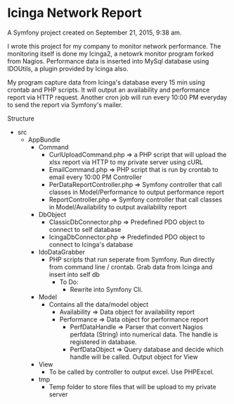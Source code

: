 Icinga Network Report
======

A Symfony project created on September 21, 2015, 9:38 am.

I wrote this project for my company to monitor network performance. The monitoring itself is done my Icinga2, a netowrk monitor program forked from Nagios. Performance data is inserted into MySql database using IDOUtils, a plugin provided by Icinga also.

My program capture data from Icinga's database every 15 min using crontab and PHP scripts. It will output an availability and performance report via HTTP request. Another cron job will run every 10:00 PM everyday to send the report via Symfony's mailer.

Structure

- src
  - AppBundle
    - Command
      - CurlUploadCommand.php => a PHP script that will upload the xlsx report via HTTP to my private server using cURL
      - EmailCommand.php => PHP script that is run by crontab to email every 10:00 PM
        Controller
      - PerDataReportController.php => Symfony controller that call classes in Model/Performance to output performance report
      - ReportController.php => Symfony controller that call classes in Model/Availability to output availability report
    - DbObject
      - ClassicDbConnector.php => Predefined PDO object to connect to self database
      - IcingaDbConnector.php => Predefinded PDO object to connect to Icinga's database
    - IdoDataGrabber
      - PHP scripts that run seperate from Symfony. Run directly from command line / crontab. Grab data from Icinga and insert into self db
        - To Do:
          - Rewrite into Symfony Cli.
    - Model
      - Contains all the data/model object
        - Availability => Data object for availability report
        - Performance => Data object for performance report
          - PerfDataHandle => Parser that convert Nagios perfdata (String) into numerical data. The handle is registered in database.
          - PerfDataObject => Query database and decide which handle will be called. Output object for View
    - View
      - To be called by controller to output excel. Use PHPExcel.
    - tmp
      - Temp folder to store files that will be upload to my private server
